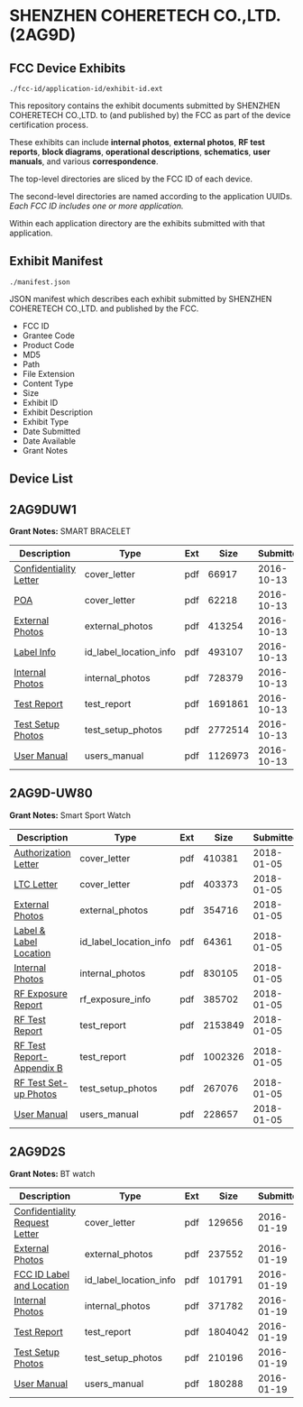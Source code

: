 # SHENZHEN COHERETECH CO.,LTD. (2AG9D)
## FCC Device Exhibits

```
./fcc-id/application-id/exhibit-id.ext
```

This repository contains the exhibit documents submitted by SHENZHEN COHERETECH CO.,LTD. to (and published by) the FCC as part of the device certification process.

These exhibits can include **internal photos**, **external photos**, **RF test reports**, **block diagrams**, **operational descriptions**, **schematics**, **user manuals**, and various **correspondence**.

The top-level directories are sliced by the FCC ID of each device.

The second-level directories are named according to the application UUIDs. *Each FCC ID includes one or more application.*

Within each application directory are the exhibits submitted with that application. 

## Exhibit Manifest

```
./manifest.json
```

JSON manifest which describes each exhibit submitted by SHENZHEN COHERETECH CO.,LTD. and published by the FCC.

- FCC ID
- Grantee Code
- Product Code
- MD5
- Path
- File Extension
- Content Type
- Size
- Exhibit ID
- Exhibit Description
- Exhibit Type
- Date Submitted
- Date Available
- Grant Notes

## Device List
## 2AG9DUW1
**Grant Notes:** SMART BRACELET

| Description | Type | Ext | Size | Submitted | Available |
| ----------- | ---- | --- | ---- | --------- | --------- |
| [Confidentiality Letter](2AG9DUW1/24529fe138c60c6474ea46ff14758359/3162322.pdf) | cover_letter | pdf | 66917 | 2016-10-13 | 2016-10-13 |
| [POA](2AG9DUW1/24529fe138c60c6474ea46ff14758359/3162328.pdf) | cover_letter | pdf | 62218 | 2016-10-13 | 2016-10-13 |
| [External Photos](2AG9DUW1/24529fe138c60c6474ea46ff14758359/3162323.pdf) | external_photos | pdf | 413254 | 2016-10-13 | 2016-10-13 |
| [Label Info](2AG9DUW1/24529fe138c60c6474ea46ff14758359/3162327.pdf) | id_label_location_info | pdf | 493107 | 2016-10-13 | 2016-10-13 |
| [Internal Photos](2AG9DUW1/24529fe138c60c6474ea46ff14758359/3162324.pdf) | internal_photos | pdf | 728379 | 2016-10-13 | 2016-10-13 |
| [Test Report](2AG9DUW1/24529fe138c60c6474ea46ff14758359/3162325.pdf) | test_report | pdf | 1691861 | 2016-10-13 | 2016-10-13 |
| [Test Setup Photos](2AG9DUW1/24529fe138c60c6474ea46ff14758359/3162326.pdf) | test_setup_photos | pdf | 2772514 | 2016-10-13 | 2016-10-13 |
| [User Manual](2AG9DUW1/24529fe138c60c6474ea46ff14758359/3162329.pdf) | users_manual | pdf | 1126973 | 2016-10-13 | 2016-10-13 |
## 2AG9D-UW80
**Grant Notes:** Smart Sport Watch

| Description | Type | Ext | Size | Submitted | Available |
| ----------- | ---- | --- | ---- | --------- | --------- |
| [Authorization Letter](2AG9D-UW80/bc172f6cd01174c15cc3ceb3a34467f7/3702922.pdf) | cover_letter | pdf | 410381 | 2018-01-05 | 2018-01-05 |
| [LTC Letter](2AG9D-UW80/bc172f6cd01174c15cc3ceb3a34467f7/3702925.pdf) | cover_letter | pdf | 403373 | 2018-01-05 | 2018-01-05 |
| [External Photos](2AG9D-UW80/bc172f6cd01174c15cc3ceb3a34467f7/3702930.pdf) | external_photos | pdf | 354716 | 2018-01-05 | 2018-01-05 |
| [Label & Label Location](2AG9D-UW80/bc172f6cd01174c15cc3ceb3a34467f7/3702933.pdf) | id_label_location_info | pdf | 64361 | 2018-01-05 | 2018-01-05 |
| [Internal Photos](2AG9D-UW80/bc172f6cd01174c15cc3ceb3a34467f7/3702935.pdf) | internal_photos | pdf | 830105 | 2018-01-05 | 2018-01-05 |
| [RF Exposure Report](2AG9D-UW80/bc172f6cd01174c15cc3ceb3a34467f7/3702947.pdf) | rf_exposure_info | pdf | 385702 | 2018-01-05 | 2018-01-05 |
| [RF Test Report](2AG9D-UW80/bc172f6cd01174c15cc3ceb3a34467f7/3702949.pdf) | test_report | pdf | 2153849 | 2018-01-05 | 2018-01-05 |
| [RF Test Report-Appendix B](2AG9D-UW80/bc172f6cd01174c15cc3ceb3a34467f7/3702953.pdf) | test_report | pdf | 1002326 | 2018-01-05 | 2018-01-05 |
| [RF Test Set-up Photos](2AG9D-UW80/bc172f6cd01174c15cc3ceb3a34467f7/3702951.pdf) | test_setup_photos | pdf | 267076 | 2018-01-05 | 2018-01-05 |
| [User Manual](2AG9D-UW80/bc172f6cd01174c15cc3ceb3a34467f7/3702952.pdf) | users_manual | pdf | 228657 | 2018-01-05 | 2018-01-05 |
## 2AG9D2S
**Grant Notes:** BT watch

| Description | Type | Ext | Size | Submitted | Available |
| ----------- | ---- | --- | ---- | --------- | --------- |
| [Confidentiality Request Letter](2AG9D2S/686aa4b8a50e5e2031f801a32acca3c6/2877690.pdf) | cover_letter | pdf | 129656 | 2016-01-19 | 2016-01-19 |
| [External Photos](2AG9D2S/686aa4b8a50e5e2031f801a32acca3c6/2877691.pdf) | external_photos | pdf | 237552 | 2016-01-19 | 2016-01-19 |
| [FCC ID Label and Location](2AG9D2S/686aa4b8a50e5e2031f801a32acca3c6/2877693.pdf) | id_label_location_info | pdf | 101791 | 2016-01-19 | 2016-01-19 |
| [Internal Photos](2AG9D2S/686aa4b8a50e5e2031f801a32acca3c6/2877692.pdf) | internal_photos | pdf | 371782 | 2016-01-19 | 2016-01-19 |
| [Test Report](2AG9D2S/686aa4b8a50e5e2031f801a32acca3c6/2877694.pdf) | test_report | pdf | 1804042 | 2016-01-19 | 2016-01-19 |
| [Test Setup Photos](2AG9D2S/686aa4b8a50e5e2031f801a32acca3c6/2877695.pdf) | test_setup_photos | pdf | 210196 | 2016-01-19 | 2016-01-19 |
| [User Manual](2AG9D2S/686aa4b8a50e5e2031f801a32acca3c6/2877696.pdf) | users_manual | pdf | 180288 | 2016-01-19 | 2016-01-19 |
